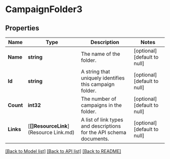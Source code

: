 # CampaignFolder3

## Properties
Name | Type | Description | Notes
------------ | ------------- | ------------- | -------------
**Name** | **string** | The name of the folder. | [optional] [default to null]
**Id** | **string** | A string that uniquely identifies this campaign folder. | [optional] [default to null]
**Count** | **int32** | The number of campaigns in the folder. | [optional] [default to null]
**Links** | [**[]ResourceLink**](Resource Link.md) | A list of link types and descriptions for the API schema documents. | [optional] [default to null]

[[Back to Model list]](../README.md#documentation-for-models) [[Back to API list]](../README.md#documentation-for-api-endpoints) [[Back to README]](../README.md)

